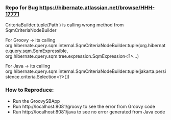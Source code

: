 ### Repo for Bug https://hibernate.atlassian.net/browse/HHH-17771

CriteriaBuilder.tuple(Path ) is calling wrong method from SqmCriteriaNodeBuilder

For Groovy -> its calling org.hibernate.query.sqm.internal.SqmCriteriaNodeBuilder.tuple(org.hibernate.query.sqm.SqmExpressible<R>, org.hibernate.query.sqm.tree.expression.SqmExpression<?>...)

For Java -> its calling org.hibernate.query.sqm.internal.SqmCriteriaNodeBuilder.tuple(jakarta.persistence.criteria.Selection<?>[])


### How to Reproduce:

- Run the GroovySBApp
- Run http://localhost:8081/groovy to see the error from Groovy code
- Run http://localhost:8081/java to see no error generated from Java code


